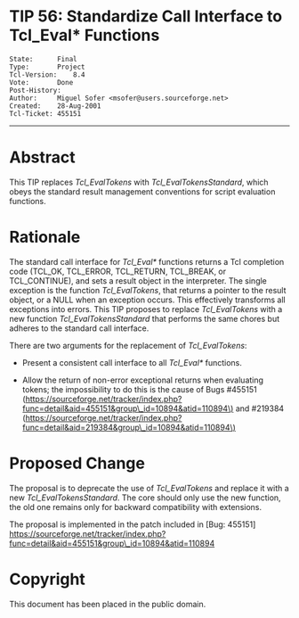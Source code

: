# TIP 56: Standardize Call Interface to Tcl_Eval* Functions
	State:		Final
	Type:		Project
	Tcl-Version:	8.4
	Vote:		Done
	Post-History:	
	Author:		Miguel Sofer <msofer@users.sourceforge.net>
	Created:	28-Aug-2001
	Tcl-Ticket:	455151
-----

# Abstract

This TIP replaces _Tcl\_EvalTokens_ with _Tcl\_EvalTokensStandard_,
which obeys the standard result management conventions for script
evaluation functions.

# Rationale

The standard call interface for _Tcl\_Eval\*_ functions returns a Tcl
completion code \(TCL\_OK, TCL\_ERROR, TCL\_RETURN, TCL\_BREAK, or
TCL\_CONTINUE\), and sets a result object in the interpreter.  The
single exception is the function _Tcl\_EvalTokens_, that returns a
pointer to the result object, or a NULL when an exception occurs.
This effectively transforms all exceptions into errors.  This TIP
proposes to replace _Tcl\_EvalTokens_ with a new function
_Tcl\_EvalTokensStandard_ that performs the same chores but adheres
to the standard call interface.

There are two arguments for the replacement of _Tcl\_EvalTokens_:

   * Present a consistent call interface to all _Tcl\_Eval\*_
     functions.

   * Allow the return of non-error exceptional returns when evaluating
     tokens; the impossibility to do this is the cause of Bugs \#455151
\(<https://sourceforge.net/tracker/index.php?func=detail&aid=455151&group\_id=10894&atid=110894\)>
     and \#219384
\(<https://sourceforge.net/tracker/index.php?func=detail&aid=219384&group\_id=10894&atid=110894\)>

# Proposed Change

The proposal is to deprecate the use of _Tcl\_EvalTokens_ and replace
it with a new _Tcl\_EvalTokensStandard_. The core should only use the
new function, the old one remains only for backward compatibility with
extensions.

The proposal is implemented in the patch included in [Bug: 455151]
<https://sourceforge.net/tracker/index.php?func=detail&aid=455151&group\_id=10894&atid=110894>

# Copyright

This document has been placed in the public domain.

